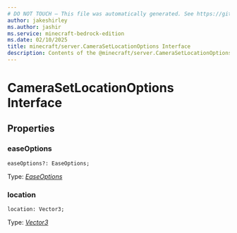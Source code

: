 ```yaml
---
# DO NOT TOUCH — This file was automatically generated. See https://github.com/mojang/minecraftapidocsgenerator to modify descriptions, examples, etc.
author: jakeshirley
ms.author: jashir
ms.service: minecraft-bedrock-edition
ms.date: 02/10/2025
title: minecraft/server.CameraSetLocationOptions Interface
description: Contents of the @minecraft/server.CameraSetLocationOptions class.
---
```

# CameraSetLocationOptions Interface

## Properties

### **easeOptions**
`easeOptions?: EaseOptions;`

Type: [*EaseOptions*](EaseOptions.md)

### **location**
`location: Vector3;`

Type: [*Vector3*](Vector3.md)
